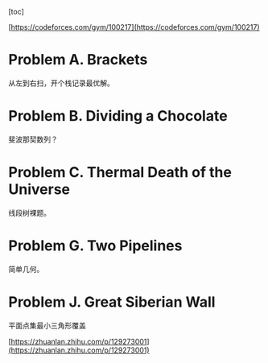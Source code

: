 [toc]

[https://codeforces.com/gym/100217](https://codeforces.com/gym/100217)

# Problem A. Brackets
从左到右扫，开个栈记录最优解。

# Problem B. Dividing a Chocolate
斐波那契数列？

# Problem C. Thermal Death of the Universe
线段树裸题。

# Problem G. Two Pipelines
简单几何。

# Problem J. Great Siberian Wall
平面点集最小三角形覆盖

[https://zhuanlan.zhihu.com/p/129273001](https://zhuanlan.zhihu.com/p/129273001)
